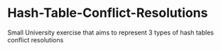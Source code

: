 # Hash-Table-Conflict-Resolutions
Small University exercise that aims to represent 3 types of hash tables conflict resolutions
